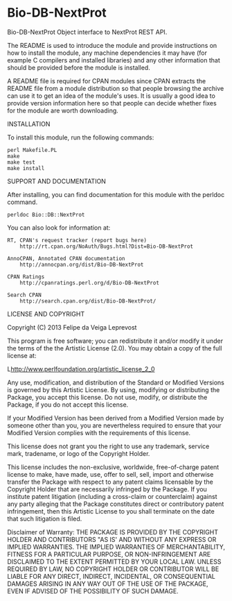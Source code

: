 Bio-DB-NextProt
===============

Bio-DB-NextProt Object interface to NextProt REST API.


The README is used to introduce the module and provide instructions on
how to install the module, any machine dependencies it may have (for
example C compilers and installed libraries) and any other information
that should be provided before the module is installed.

A README file is required for CPAN modules since CPAN extracts the README
file from a module distribution so that people browsing the archive
can use it to get an idea of the module's uses. It is usually a good idea
to provide version information here so that people can decide whether
fixes for the module are worth downloading.


INSTALLATION

To install this module, run the following commands:

	perl Makefile.PL
	make
	make test
	make install

SUPPORT AND DOCUMENTATION

After installing, you can find documentation for this module with the
perldoc command.

    perldoc Bio::DB::NextProt

You can also look for information at:

    RT, CPAN's request tracker (report bugs here)
        http://rt.cpan.org/NoAuth/Bugs.html?Dist=Bio-DB-NextProt

    AnnoCPAN, Annotated CPAN documentation
        http://annocpan.org/dist/Bio-DB-NextProt

    CPAN Ratings
        http://cpanratings.perl.org/d/Bio-DB-NextProt

    Search CPAN
        http://search.cpan.org/dist/Bio-DB-NextProt/


LICENSE AND COPYRIGHT

Copyright (C) 2013 Felipe da Veiga Leprevost

This program is free software; you can redistribute it and/or modify it
under the terms of the the Artistic License (2.0). You may obtain a
copy of the full license at:

L<http://www.perlfoundation.org/artistic_license_2_0>

Any use, modification, and distribution of the Standard or Modified
Versions is governed by this Artistic License. By using, modifying or
distributing the Package, you accept this license. Do not use, modify,
or distribute the Package, if you do not accept this license.

If your Modified Version has been derived from a Modified Version made
by someone other than you, you are nevertheless required to ensure that
your Modified Version complies with the requirements of this license.

This license does not grant you the right to use any trademark, service
mark, tradename, or logo of the Copyright Holder.

This license includes the non-exclusive, worldwide, free-of-charge
patent license to make, have made, use, offer to sell, sell, import and
otherwise transfer the Package with respect to any patent claims
licensable by the Copyright Holder that are necessarily infringed by the
Package. If you institute patent litigation (including a cross-claim or
counterclaim) against any party alleging that the Package constitutes
direct or contributory patent infringement, then this Artistic License
to you shall terminate on the date that such litigation is filed.

Disclaimer of Warranty: THE PACKAGE IS PROVIDED BY THE COPYRIGHT HOLDER
AND CONTRIBUTORS "AS IS' AND WITHOUT ANY EXPRESS OR IMPLIED WARRANTIES.
THE IMPLIED WARRANTIES OF MERCHANTABILITY, FITNESS FOR A PARTICULAR
PURPOSE, OR NON-INFRINGEMENT ARE DISCLAIMED TO THE EXTENT PERMITTED BY
YOUR LOCAL LAW. UNLESS REQUIRED BY LAW, NO COPYRIGHT HOLDER OR
CONTRIBUTOR WILL BE LIABLE FOR ANY DIRECT, INDIRECT, INCIDENTAL, OR
CONSEQUENTIAL DAMAGES ARISING IN ANY WAY OUT OF THE USE OF THE PACKAGE,
EVEN IF ADVISED OF THE POSSIBILITY OF SUCH DAMAGE.

